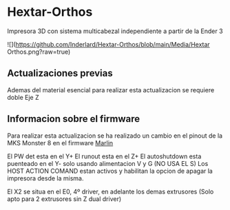 # Hextar-Orthos

Impresora 3D con sistema multicabezal independiente a partir de la Ender 3

![](https://github.com/Inderlard/Hextar-Orthos/blob/main/Media/Hextar Orthos.png?raw=true)

## Actualizaciones previas

Ademas del material esencial para realizar esta actualizacion se requiere doble Eje Z

## Informacion sobre el firmware

Para realizar esta actualizacion se ha realizado un cambio en el pinout de la MKS Monster 8 en el firmware [Marlin](https://github.com/MarlinFirmware/Marlin)

El PW det esta en el Y+
El runout esta en el Z+
El autoshutdown esta puenteado en el Y- solo usando alimentacion V y G (NO USA EL S)
Los HOST ACTION COMAND estan activos y habilitan la opcion de apagar la impresora desde la misma.

El X2 se situa en el E0, 4º driver, en adelante los demas extrusores (Solo apto para 2 extrusores sin Z dual driver)
